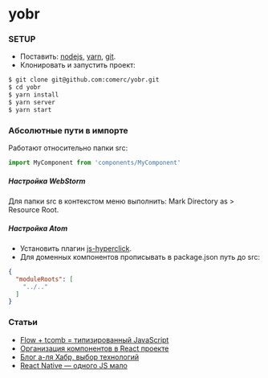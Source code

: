 # yobr

### SETUP

- Поставить: [nodejs](https://nodejs.org/), [yarn](https://yarnpkg.com/), [git](https://www.atlassian.com/git/tutorials/install-git).
- Клонировать и запустить проект:
```bash
$ git clone git@github.com:comerc/yobr.git
$ cd yobr
$ yarn install
$ yarn server
$ yarn start
```

### Абсолютные пути в импорте

Работают относительно папки src:
```javascript
import MyComponent from 'components/MyComponent'
```

##### Настройка WebStorm
Для папки src в контекстом меню выполнить: Mark Directory as > Resource Root.

##### Настройка Atom
- Установить плагин [js-hyperclick](https://atom.io/packages/js-hyperclick).
- Для доменных компонентов прописывать в package.json путь до src:
```json
{
  "moduleRoots": [
    "../.."
  ]
}
```

### Статьи

- [Flow + tcomb = типизированный JavaScript](https://habrahabr.ru/post/326538/)
- [Организация компонентов в React проекте](https://habrahabr.ru/post/326018/)
- [Блог а-ля Хабр, выбор технологий](https://habrahabr.ru/post/325088/)
- [React Native — одного JS мало](https://habrahabr.ru/post/323214/)
